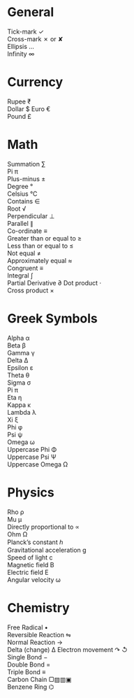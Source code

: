 # General
Tick-mark ✓  
Cross-mark ✗ or ✘  
Ellipsis …  
Infinity ∞
# Currency
Rupee ₹  
Dollar $ 
Euro €  
Pound £  
# Math
Summation ∑  
Pi π  
Plus-minus ±  
Degree °  
Celsius ℃  
Contains ∈  
Root √  
Perpendicular ⊥  
Parallel ∥  
Co-ordinate ≡  
Greater than or equal to ≥  
Less than or equal to ≤  
Not equal ≠  
Approximately equal ≈  
Congruent ≡     
Integral ∫  
Partial Derivative ∂
Dot product ⋅  
Cross product ×
# Greek Symbols
Alpha α  
Beta β  
Gamma γ  
Delta Δ  
Epsilon ε  
Theta θ  
Sigma σ  
Pi π  
Eta η  
Kappa κ  
Lambda λ  
Xi ξ  
Phi φ  
Psi ψ  
Omega ω  
Uppercase Phi Φ  
Uppercase Psi Ψ  
Uppercase Omega Ω
# Physics
Rho ρ  
Mu µ  
Directly proportional to ∝  
Ohm Ω  
Planck’s constant ℎ  
Gravitational acceleration g  
Speed of light c  
Magnetic field B  
Electric field E  
Angular velocity ω
# Chemistry
Free Radical •  
Reversible Reaction ⇋  
Normal Reaction →  
Delta (change) ∆ 
Electron movement ↷ ↺  
Single Bond −  
Double Bond =  
Triple Bond ≡  
Carbon Chain ▢▨▥▣  
Benzene Ring ⌬
